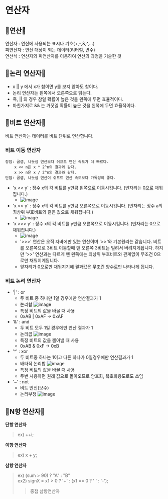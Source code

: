 # 연산자

## 🎰연산🎰
연산자 : 연산에 사용되는 표시나 기호(+,-,&,^,...)  
피연산자 : 연산 대상이 되는 데이터(리터럴, 변수)  
연산식 : 연산자와 피연산자를 이용하여 연산의 과정을 기술한 것  

## 🎰논리 연산자🎰
* x || y 에서 x가 참이면 y를 보지 않아도 참이다.  
* 논리 연산자는 왼쪽에서 오른쪽으로 읽는다.  
* 즉, || 의 경우 참일 확률이 높은 것을 왼쪽에 두면 효율적이다.  
* 마찬가지로 && 는 거짓일 확률이 높은 것을 왼쪽에 두면 효율적이다.  

## 🎰비트 연산자🎰
비트 연산자는 데이터를 비트 단위로 연산합니다.
### **비트 이동 연산자**
```
장점: 곱셈, 나눗셈 연산보다 쉬프트 연산 속도가 더 빠르다.  
    x << n은 x * 2^n의 결과와 같다.  
    x >> n은 x / 2^n의 결과와 같다.  
단점: 곱셈, 나눗셈 연산이 쉬프트 연산 속도보다 가독성이 좋다.  

```
* 'x << y' : 정수 x의 각 비트를 y만큼 왼쪽으로 이동시킵니다. (빈자리는 0으로 채워집니다.)
    * ![image](https://user-images.githubusercontent.com/77817094/193815671-c5bde0d0-a73c-4004-af99-90b1d7e2cf24.png)
* 'x >> y' : 정수 x의 각 비트를 y만큼 오른쪽으로 이동시킵니다. (빈자리는 정수 a의 최상위 부호비트와 같은 값으로 채워집니다.)
    * ![image](https://user-images.githubusercontent.com/77817094/193815772-263800bf-9c46-444b-b1bd-ea4bc661427a.png)
* 'x >>> y' : 정수 x의 각 비트를 y만큼 오른쪽으로 이동시킵니다. (빈자리는 0으로 채워집니다.)
    * ![image](https://user-images.githubusercontent.com/77817094/193816133-f834ecec-5968-4a54-a5b8-0d07fd61a0e1.png)
    * '>>>' 연산은 오직 자바에만 있는 연산이며 '>>'와 기본원리는 같습니다. 비트를 오른쪽으로 3비트 이동할때 맨 오른쪽 3비트는 밀려서 버려지게됩니다. 하지만 '>>' 연산과는 다르게 맨 왼쪽에는 최상위 부호비트와 관계없이 무조건 0으로만 채워지게됩니다.  
    * 앞자리가 0으로만 채워지기에 결과값은 무조건 양수로만 나타나게 됩니다.


### **비트 논리 연산자**
* '|' : or 
    * 두 비트 중 하나만 1일 경우에만 연산결과가 1
    * 논리합 ![image](https://user-images.githubusercontent.com/77817094/193819799-32dc2675-29c4-4f09-bd26-09d4afbe3bbf.png)
    * 특정 비트의 값을 바꿀 때 사용
    * 0xAB | 0xAF -> 0xAF
* '&' : and
    * 두 비트 모두 1일 경우에만 연산 결과가 1 
    * 논리곱 ![image](https://user-images.githubusercontent.com/77817094/193819741-ac07519f-f300-48b6-a8a4-7ca34aab7ffa.png)
    * 특정 비트의 값을 뽑아낼 때 사용
    * 0xAB & 0xF -> 0xB
* '^' : xor
    * 두 비트중 하나는 1이고 다른 하나가 0일경우에만 연산결과가 1 
    * 배타적 논리합 ![image](https://user-images.githubusercontent.com/77817094/193819871-a5efcd7e-8e51-4254-af3a-882c208c03ed.png) 
    * 특정 비트의 값을 바꿀 때 사용
    * 두번 사용하면 원래 값으로 돌아오므로 암호화, 복호화용도로도 쓰임
* '~' : not
    * 비트 반전(보수)
    * 논리부정 ![image](https://user-images.githubusercontent.com/77817094/193819955-aec35879-9d4a-468a-825f-9df551714ae9.png)

## 🎰N항 연산자🎰
**단항 연산자**
> ex) ++i;  

**이항 연산자**
> ex) x + y;  

**삼항 연산자**
> ex) (sum > 90) ? "A" : "B"  
> ex2) signX = x1 > 0 ? '+' : (x1 == 0 ? ' ' : '-');
> > 중첩 삼항연산자
